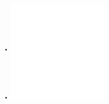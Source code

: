 - ![The  revenue  impacts  of  cross-border  lottery  shopping  inthe  presence  of  spatial  autocorrelation](../assets/Garret_Marsh-2002-The-revenue-impacts_1641817357939_0.pdf)
- ![Boxal_et_al-2005-The-impact-of-oil.pdf](../assets/Boxal_et_al-2005-The-impact-of-oil_1641817366109_0.pdf)